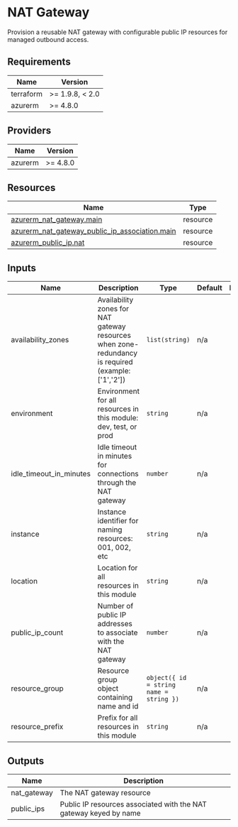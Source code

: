 <!-- BEGIN_TF_DOCS -->
<!-- markdown-table-prettify-ignore-start -->
# NAT Gateway

Provision a reusable NAT gateway with configurable public IP resources
for managed outbound access.

## Requirements

| Name | Version |
|------|---------|
| terraform | >= 1.9.8, < 2.0 |
| azurerm | >= 4.8.0 |

## Providers

| Name | Version |
|------|---------|
| azurerm | >= 4.8.0 |

## Resources

| Name | Type |
|------|------|
| [azurerm_nat_gateway.main](https://registry.terraform.io/providers/hashicorp/azurerm/latest/docs/resources/nat_gateway) | resource |
| [azurerm_nat_gateway_public_ip_association.main](https://registry.terraform.io/providers/hashicorp/azurerm/latest/docs/resources/nat_gateway_public_ip_association) | resource |
| [azurerm_public_ip.nat](https://registry.terraform.io/providers/hashicorp/azurerm/latest/docs/resources/public_ip) | resource |

## Inputs

| Name | Description | Type | Default | Required |
|------|-------------|------|---------|:--------:|
| availability\_zones | Availability zones for NAT gateway resources when zone-redundancy is required (example: ['1','2']) | `list(string)` | n/a | yes |
| environment | Environment for all resources in this module: dev, test, or prod | `string` | n/a | yes |
| idle\_timeout\_in\_minutes | Idle timeout in minutes for connections through the NAT gateway | `number` | n/a | yes |
| instance | Instance identifier for naming resources: 001, 002, etc | `string` | n/a | yes |
| location | Location for all resources in this module | `string` | n/a | yes |
| public\_ip\_count | Number of public IP addresses to associate with the NAT gateway | `number` | n/a | yes |
| resource\_group | Resource group object containing name and id | ```object({ id = string name = string })``` | n/a | yes |
| resource\_prefix | Prefix for all resources in this module | `string` | n/a | yes |

## Outputs

| Name | Description |
|------|-------------|
| nat\_gateway | The NAT gateway resource |
| public\_ips | Public IP resources associated with the NAT gateway keyed by name |
<!-- markdown-table-prettify-ignore-end -->
<!-- END_TF_DOCS -->
